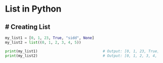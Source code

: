 # List in Python

## # Creating List

``` py
my_list1 = [0, 1, 23, True, "sidd", None]  
my_list2 = list((0, 1, 2, 3, 4, 5))

print(my_list1)                              # Output: [0, 1, 23, True, "sidd", None] 
print(my_list2)                              # Output: [0, 1, 2, 3, 4, 5]
```



